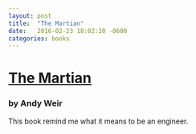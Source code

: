```yaml
---
layout: post
title:  "The Martian"
date:   2016-02-23 18:02:20 -0600
categories: books 
---
```


# [The Martian][wiki] 
### by Andy Weir

This book remind me what it means to be an engineer.

[wiki]: https://en.wikipedia.org/wiki/The_Martian_(Weir_novel)
